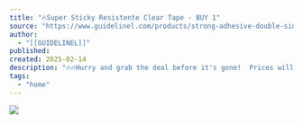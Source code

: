 ```yaml
---
title: "🔥Super Sticky Resistente Clear Tape - BUY 1"
source: "https://www.guidelinel.com/products/strong-adhesive-double-sided-fiberglass-mesh-tape-2-1?utm_campaign=120218731529730226&utm_content=120218731788470226&utm_id=120218731529730226&utm_medium=Instagram_Feed&utm_source=ig&utm_term=120218731758430226"
author:
  - "[[GUIDELINEL]]"
published:
created: 2025-02-14
description: "🔥🔥Hurry and grab the deal before it's gone!  Prices will be back to normal soon！               Easy and fast returns by a professional customer service team  SSL Certificates For 100% Security   Our Double-Sided Tape Gives You A Different Experience, Enjoy Life With It！  About this item PROFESSIONAL DOUBLE-SIDED TAPE The double-sided mounting tape is made of upgraded PE material and extra strength cloth mesh, coated with extremely sticky clear glue under industrial standards.  HIGH STICKY"
tags:
  - "home"
---
```

![](https://cdn.cloudfastcdn.com/image/dec6eda49a06bc7406fb109d4b23533a5a4bb4dd.webp)